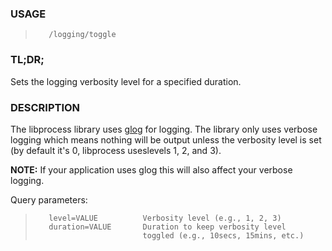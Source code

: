 <!--- This is an automatically generated file. DO NOT EDIT! --->
### USAGE ###
>        /logging/toggle

### TL;DR; ###
Sets the logging verbosity level for a specified duration.

### DESCRIPTION ###
The libprocess library uses [glog][glog] for logging. The library
only uses verbose logging which means nothing will be output unless
the verbosity level is set (by default it's 0, libprocess useslevels 1, 2, and 3).

**NOTE:** If your application uses glog this will also affect
your verbose logging.

Query parameters:

>        level=VALUE          Verbosity level (e.g., 1, 2, 3)
>        duration=VALUE       Duration to keep verbosity level
>                             toggled (e.g., 10secs, 15mins, etc.)


[glog]: https://code.google.com/p/google-glog